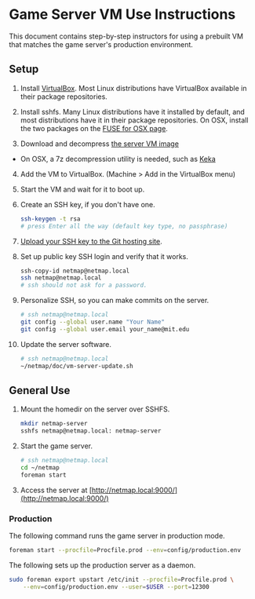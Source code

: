 # Game Server VM Use Instructions

This document contains step-by-step instructors for using a prebuilt VM that
matches the game server's production environment.


## Setup

1. Install [VirtualBox](https://www.virtualbox.org/wiki/Downloads). Most
Linux distributions have VirtualBox available in their package repositories.

2. Install sshfs. Many Linux distributions have it installed by default, and
most distributions have it in their package repositories. On OSX, install the
two packages on the [FUSE for OSX page](http://osxfuse.github.com/).

3. Download and decompress
   [the server VM image](http://people.csail.mit.edu/costan/netmap/netmap-server-vm.7z)

  * On OSX, a 7z decompression utility is needed, such as
    [Keka](http://www.kekaosx.com/)

4. Add the VM to VirtualBox. (Machine > Add in the VirtualBox menu)

5. Start the VM and wait for it to boot up.

6. Create an SSH key, if you don't have one.

    ```bash
    ssh-keygen -t rsa
    # press Enter all the way (default key type, no passphrase)
    ```

7. [Upload your SSH key to the Git hosting site](https://github.com/settings/ssh).

8. Set up public key SSH login and verify that it works.

    ```bash
    ssh-copy-id netmap@netmap.local
    ssh netmap@netmap.local
    # ssh should not ask for a password.
   ```

9. Personalize SSH, so you can make commits on the server.

    ```bash
    # ssh netmap@netmap.local
    git config --global user.name "Your Name"
    git config --global user.email your_name@mit.edu
    ```

10. Update the server software.

    ```bash
    # ssh netmap@netmap.local
    ~/netmap/doc/vm-server-update.sh
    ```

## General Use

1. Mount the homedir on the server over SSHFS.

    ```bash
    mkdir netmap-server
    sshfs netmap@netmap.local: netmap-server
    ```

2. Start the game server.

    ```bash
    # ssh netmap@netmap.local
    cd ~/netmap
    foreman start
    ```

3. Access the server at [http://netmap.local:9000/](http://netmap.local:9000/)


### Production

The following command runs the game server in production mode.

```bash
foreman start --procfile=Procfile.prod --env=config/production.env
```

The following sets up the production server as a daemon.

```bash
sudo foreman export upstart /etc/init --procfile=Procfile.prod \
    --env=config/production.env --user=$USER --port=12300
```
